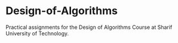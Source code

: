 # Design-of-Algorithms
Practical assignments for the Design of Algorithms Course at Sharif University of Technology.
